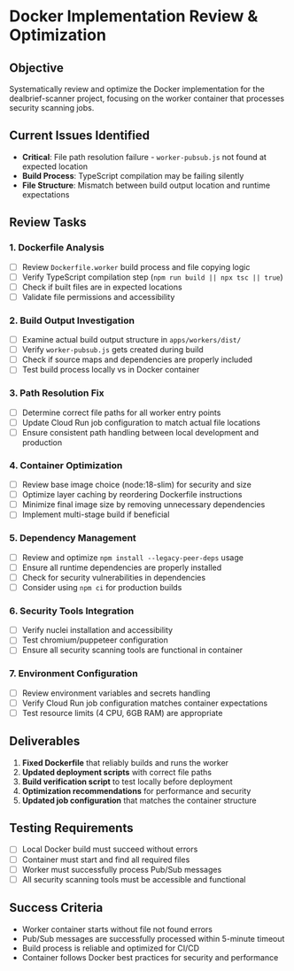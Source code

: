 # Docker Implementation Review & Optimization

## Objective
Systematically review and optimize the Docker implementation for the dealbrief-scanner project, focusing on the worker container that processes security scanning jobs.

## Current Issues Identified
- **Critical**: File path resolution failure - `worker-pubsub.js` not found at expected location
- **Build Process**: TypeScript compilation may be failing silently 
- **File Structure**: Mismatch between build output location and runtime expectations

## Review Tasks

### 1. Dockerfile Analysis
- [ ] Review `Dockerfile.worker` build process and file copying logic
- [ ] Verify TypeScript compilation step (`npm run build || npx tsc || true`)
- [ ] Check if built files are in expected locations
- [ ] Validate file permissions and accessibility

### 2. Build Output Investigation  
- [ ] Examine actual build output structure in `apps/workers/dist/`
- [ ] Verify `worker-pubsub.js` gets created during build
- [ ] Check if source maps and dependencies are properly included
- [ ] Test build process locally vs in Docker container

### 3. Path Resolution Fix
- [ ] Determine correct file paths for all worker entry points
- [ ] Update Cloud Run job configuration to match actual file locations
- [ ] Ensure consistent path handling between local development and production

### 4. Container Optimization
- [ ] Review base image choice (node:18-slim) for security and size
- [ ] Optimize layer caching by reordering Dockerfile instructions
- [ ] Minimize final image size by removing unnecessary dependencies
- [ ] Implement multi-stage build if beneficial

### 5. Dependency Management
- [ ] Review and optimize `npm install --legacy-peer-deps` usage
- [ ] Ensure all runtime dependencies are properly installed
- [ ] Check for security vulnerabilities in dependencies
- [ ] Consider using `npm ci` for production builds

### 6. Security Tools Integration  
- [ ] Verify nuclei installation and accessibility
- [ ] Test chromium/puppeteer configuration
- [ ] Ensure all security scanning tools are functional in container

### 7. Environment Configuration
- [ ] Review environment variables and secrets handling
- [ ] Verify Cloud Run job configuration matches container expectations
- [ ] Test resource limits (4 CPU, 6GB RAM) are appropriate

## Deliverables
1. **Fixed Dockerfile** that reliably builds and runs the worker
2. **Updated deployment scripts** with correct file paths
3. **Build verification script** to test locally before deployment
4. **Optimization recommendations** for performance and security
5. **Updated job configuration** that matches the container structure

## Testing Requirements
- [ ] Local Docker build must succeed without errors
- [ ] Container must start and find all required files
- [ ] Worker must successfully process Pub/Sub messages
- [ ] All security scanning tools must be accessible and functional

## Success Criteria
- Worker container starts without file not found errors
- Pub/Sub messages are successfully processed within 5-minute timeout
- Build process is reliable and optimized for CI/CD
- Container follows Docker best practices for security and performance